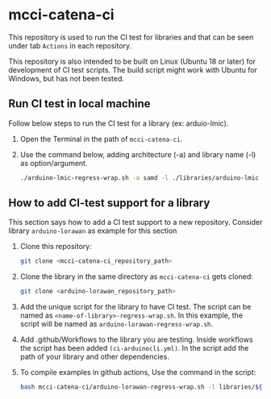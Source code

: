 # mcci-catena-ci

This repository is used to run the CI test for libraries and that can be seen under tab `Actions` in each repository.

This repository is also intended to be built on Linux (Ubuntu 18 or later) for development of CI test scripts. The build script might work with Ubuntu for Windows, but has not been tested.

## Run CI test in local machine

Follow below steps to run the CI test for a library (ex: arduio-lmic).

1. Open the Terminal in the path of `mcci-catena-ci`.

2. Use the command below, adding architecture (-a) and library name (-l) as option/argument.

    ```bash
    ./arduino-lmic-regress-wrap.sh -a samd -l ./libraries/arduino-lmic
    ```

## How to add CI-test support for a library

This section says how to add a CI test support to a new repository. Consider library `arduino-lorawan` as example for this section

1. Clone this repository:

    ```bash
    git clone <mcci-catena-ci_repository_path>
    ```

2. Clone the library in the same directory as `mcci-catena-ci` gets cloned:

    ```bash
    git clone <arduino-lorawan_repository_path>
    ```
3. Add the unique script for the library to have CI test. The script can be named as `<name-of-library>-regress-wrap.sh`. In this example, the script will be named as `arduino-lorawan-regress-wrap.sh`.

4. Add .github/Workflows to the library you are testing. Inside workflows the script has been added `(ci-arduinocli.yml)`. In the script add the path of your library and other dependencies.

5. To compile examples in github actions, Use the command in the script:

    ```bash
    bash mcci-catena-ci/arduino-lorawan-regress-wrap.sh -l libraries/${{env.MCCI_CI_LIBRARY}} -a ${{ matrix.arch }}
    ```
